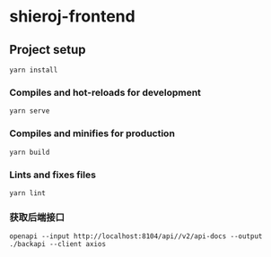 # shieroj-frontend

## Project setup
```
yarn install
```

### Compiles and hot-reloads for development
```
yarn serve
```

### Compiles and minifies for production
```
yarn build
```

### Lints and fixes files
```
yarn lint
```
### 获取后端接口
```
openapi --input http://localhost:8104/api//v2/api-docs --output ./backapi --client axios
```